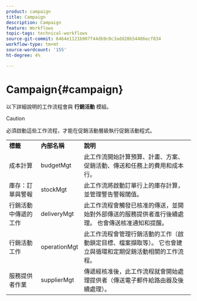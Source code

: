 ```yaml
---
product: campaign
title: Campaign
description: Campaign
feature: Workflows
topic-tags: technical-workflows
source-git-commit: 6464e1121b907f44db9c0c3add28b54486ecf834
workflow-type: tm+mt
source-wordcount: '155'
ht-degree: 4%

---
```



# Campaign{#campaign}

以下詳細說明的工作流程會與 **行銷活動** 模組。

>[!CAUTION]
>
>必須啟動這些工作流程，才能在促銷活動層級執行促銷活動程式。

<table> 
 <tbody> 
  <tr> 
   <td> <strong>標籤</strong><br /> </td> 
   <td> <strong>內部名稱</strong><br /> </td> 
   <td> <strong>說明</strong><br /> </td> 
  </tr> 
  <tr> 
   <td> <span class="uicontrol">成本計算</span> <br /> </td> 
   <td> <span class="uicontrol">budgetMgt</span> <br /> </td> 
   <td> 此工作流開始計算預算、計畫、方案、促銷活動、傳送和任務上的費用和成本行。<br /> </td> 
  </tr> 
  <tr> 
   <td> <span class="uicontrol">庫存：訂單與警報</span> <br /> </td> 
   <td> <span class="uicontrol">stockMgt</span> <br /> </td> 
   <td> 此工作流將啟動訂單行上的庫存計算，並管理警告警報閾值。<br /> </td> 
  </tr> 
  <tr> 
   <td> <span class="uicontrol">行銷活動中傳遞的工作</span> <br /> </td> 
   <td> <span class="uicontrol">deliveryMgt</span> <br /> </td> 
   <td> 此工作流程會觸發已核准的傳送，並開始對外部傳送的服務提供者進行後續處理。 也會傳送核准通知和提醒。<br /> </td> 
  </tr> 
  <tr> 
   <td> <span class="uicontrol">行銷活動工作</span> <br /> </td> 
   <td> <span class="uicontrol">operationMgt</span> <br /> </td> 
   <td> 此工作流程會管理行銷活動的工作（啟動鎖定目標、檔案擷取等）。 它也會建立與循環和定期促銷活動相關的工作流程。<br /> </td> 
  </tr> 
  <tr> 
   <td> <span class="uicontrol">服務提供者作業</span> <br /> </td> 
   <td> <span class="uicontrol">supplierMgt</span> <br /> </td> 
   <td> 傳遞經核准後，此工作流程就會開始處理提供者（傳送電子郵件給路由器及後續處理）。 <br /> </td> 
  </tr> 
 </tbody> 
</table>

